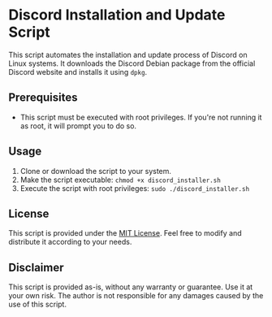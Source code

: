 # Discord Installation and Update Script

This script automates the installation and update process of Discord on Linux systems. It downloads the Discord Debian package from the official Discord website and installs it using `dpkg`.

## Prerequisites

- This script must be executed with root privileges. If you're not running it as root, it will prompt you to do so.

## Usage

1. Clone or download the script to your system.
2. Make the script executable: `chmod +x discord_installer.sh`
3. Execute the script with root privileges: `sudo ./discord_installer.sh`

## License

This script is provided under the [MIT License](LICENSE). Feel free to modify and distribute it according to your needs.

## Disclaimer

This script is provided as-is, without any warranty or guarantee. Use it at your own risk. The author is not responsible for any damages caused by the use of this script.
